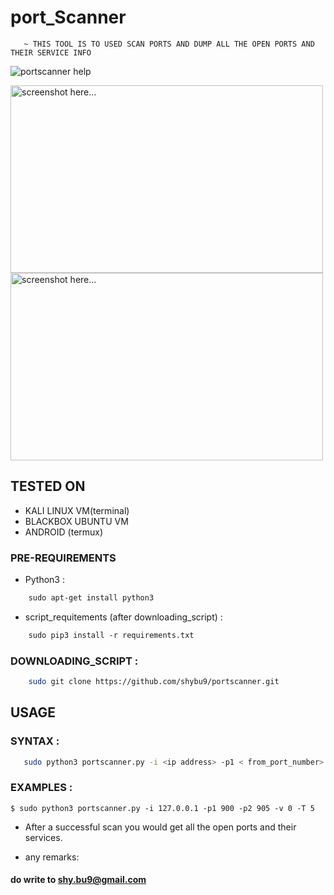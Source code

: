 # port_Scanner
       ~ THIS TOOL IS TO USED SCAN PORTS AND DUMP ALL THE OPEN PORTS AND THEIR SERVICE INFO
![portscanner help](https://user-images.githubusercontent.com/112984045/201478041-a8c84132-b5b8-4bda-91df-16f3d13ac5ea.png)

<img width = 500 height = 300 src="https://user-images.githubusercontent.com/112984045/201478076-0e223306-ad44-4463-ae55-f62c6fdc5c5b.png" alt ="screenshot here..." /> <img width = 500 height = 300 src="https://user-images.githubusercontent.com/112984045/201478081-581bde0e-616f-40cf-8131-924f0c415c59.png" alt ="screenshot here..." />

## TESTED ON
* KALI LINUX VM(terminal) <br>
* BLACKBOX UBUNTU VM <br>
* ANDROID (termux) <br>  

### PRE-REQUIREMENTS  
* Python3 :
 ```bash 
     sudo apt-get install python3 
 ``` 
  
  
  
* script_requitements (after downloading_script) :
 ```bash 
     sudo pip3 install -r requirements.txt 
 ```
### DOWNLOADING_SCRIPT :
 ```bash 
     sudo git clone https://github.com/shybu9/portscanner.git 
 ``` 

## USAGE
### SYNTAX :
 ```bash 
    sudo python3 portscanner.py -i <ip address> -p1 < from_port_number> -p2 < to_port_number> -v < select 0 (or) 1 level verbose > -T < threads>
 ```
### EXAMPLES : <br>
 `$ sudo python3 portscanner.py -i 127.0.0.1 -p1 900 -p2 905 -v 0 -T 5`
  
 - After a successful scan you would get all the open ports and their services.
 
* any remarks:<br> 
####      do write to shy.bu9@gmail.com
